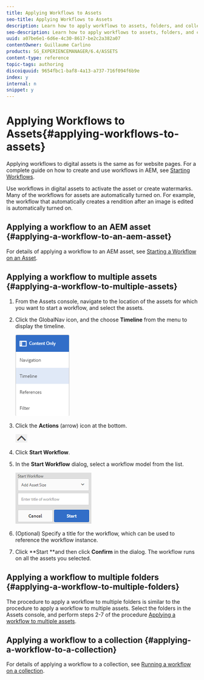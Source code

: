 ```yaml
---
title: Applying Workflows to Assets
seo-title: Applying Workflows to Assets
description: Learn how to apply workflows to assets, folders, and collections in AEM Assets.
seo-description: Learn how to apply workflows to assets, folders, and collections in AEM Assets.
uuid: a07be6e1-6d6e-4c30-8617-be2c2a382a07
contentOwner: Guillaume Carlino
products: SG_EXPERIENCEMANAGER/6.4/ASSETS
content-type: reference
topic-tags: authoring
discoiquuid: 9654fbc1-baf8-4a13-a737-716f094f6b9e
index: y
internal: n
snippet: y
---
```


# Applying Workflows to Assets{#applying-workflows-to-assets}

Applying workflows to digital assets is the same as for website pages. For a complete guide on how to create and use workflows in AEM, see [Starting Workflows](../../sites/authoring/using/workflows-participating.md).

Use workflows in digital assets to activate the asset or create watermarks. Many of the workflows for assets are automatically turned on. For example, the workflow that automatically creates a rendition after an image is edited is automatically turned on.

## Applying a workflow to an AEM asset {#applying-a-workflow-to-an-aem-asset}

For details of applying a workflow to an AEM asset, see [Starting a Workflow on an Asset](../../assets/using/managing-assets-touch-ui.md#startingaworkflowonanasset).

## Applying a workflow to multiple assets {#applying-a-workflow-to-multiple-assets}

1. From the Assets console, navigate to the location of the assets for which you want to start a workflow, and select the assets.
1. Click the GlobalNav icon, and the choose **Timeline** from the menu to display the timeline.

   ![](assets/chlimage_1-141.png)

1. Click the **Actions** (arrow) icon at the bottom.

   ![](assets/chlimage_1-142.png)

1. Click **Start Workflow**.
1. In the **Start Workflow** dialog, select a workflow model from the list.

   ![](assets/chlimage_1-143.png)

1. (Optional) Specify a title for the workflow, which can be used to reference the workflow instance.
1. Click **Start **and then click **Confirm** in the dialog. The workflow runs on all the assets you selected.

## Applying a workflow to multiple folders {#applying-a-workflow-to-multiple-folders}

The procedure to apply a workflow to multiple folders is similar to the procedure to apply a workflow to multiple assets. Select the folders in the Assets console, and perform steps 2-7 of the procedure [Applying a workflow to multiple assets](../../assets/using/assets-workflow.md#main-pars-title-322337838).

## Applying a workflow to a collection {#applying-a-workflow-to-a-collection}

For details of applying a workflow to a collection, see [Running a workflow on a collection](../../assets/using/managing-collections-touch-ui.md#runningaworkflowonacollection).
